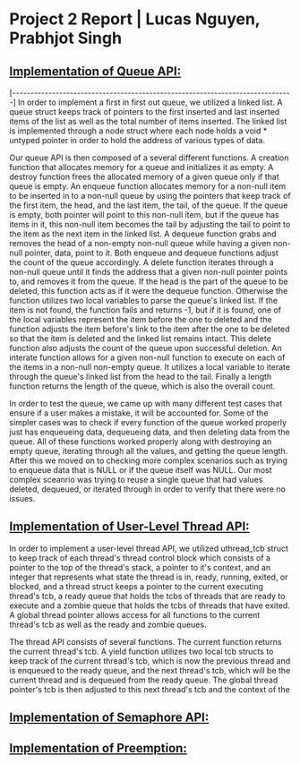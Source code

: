 # <b>Project 2 Report | Lucas Nguyen, Prabhjot Singh</b>

## <u>Implementation of Queue API:</u>
[------------------------------------------------------------------------------]
In order to implement a first in first out queue, we utilized a linked list. 
A queue struct keeps track of pointers to the first inserted and last inserted 
items of the list as well as the total number of items inserted. The linked list
is implemented through a node struct where each node holds a void * untyped 
pointer in order to hold the address of various types of data.

Our queue API is then composed of a several different functions. A creation
function that allocates memory for a queue and initializes it as empty. A 
destroy function frees the allocated memory of a given queue only if that queue
is empty. An enqueue function allocates memory for a non-null item to be 
inserted in to a non-null queue by using the pointers that keep track of the
first item, the head, and the last item, the tail, of the queue. If the queue is
empty, both pointer will point to this non-null item, but if the queue has items
in it, this non-null item becomes the tail by adjusting the tail to point to the
item as the next item in the linked list. A dequeue function grabs and removes
the head of a non-empty non-null queue while having a given non-null pointer,
data, point to it. Both enqueue and dequeue functions adjust the count of the
queue accordingly. A delete function iterates through a non-null queue until it
finds the address that a given non-null pointer points to, and removes it from 
the queue. If the head is the part of the queue to be deleted, this function
acts as if it were the dequeue function. Otherwise the function utilizes two 
local variables to parse the queue's linked list. If the item is not found, the
function fails and returns -1, but if it is found, one of the local variables
represent the item before the one to deleted and the function adjusts the item
before's link to the item after the one to be deleted so that the item is 
deleted and the linked list remains intact. This delete function also adjusts
the count of the queue upon successful deletion. An interate function allows for
a given non-null function to execute on each of the items in a non-null 
non-empty
queue. It utilizes a local variable to iterate through the queue's linked list
from the head to the tail. Finally a length function returns the length of the
queue, which is also the overall count.

In order to test the queue, we came up with many different test cases that 
ensure if a user makes a mistake, it will be accounted for. Some of the simpler
cases was to check if every function of the queue worked properly just has 
enqueueing data, dequeueing data, and then deleting data from the queue. All of
these functions worked properly along with destroying an empty queue, iterating 
through all the values, and getting the queue length. After this we moved on to 
checking more complex scenarios such as trying to enqueue data that is NULL or 
if the queue itself was NULL. Our most complex sceanrio was trying to reuse a 
single queue that had values deleted, dequeued, or iterated through in order to
verify that there were no issues.

## <u>Implementation of User-Level Thread API:</u>
In order to implement a user-level thread API, we utilized uthread_tcb struct to
keep track of each thread's thread control block which consists of a pointer to
the top of the thread's stack, a pointer to it's context, and an integer that
represents what state the thread is in, ready, running, exited, or blocked, and
a thread struct keeps a pointer to the current executing thread's tcb, a ready
queue that holds the tcbs of threads that are ready to execute and a zombie 
queue that holds the tcbs of threads that have exited. A global thread pointer
allows access for all functions to the current thread's tcb as well as the ready
and zombie queues.

The thread API consists of several functions. The current function returns the
current thread's tcb. A yield function utilizes two local tcb structs to keep 
track of the current thread's tcb, which is now the previous thread and is
enqueued to the ready queue, and the next thread's tcb, which will be the 
current thread and is dequeued from the ready queue. The global thread pointer's
tcb is then adjusted to this next thread's tcb and the context of the 

## <u>Implementation of Semaphore API:</u>


## <u>Implementation of Preemption:</u>

